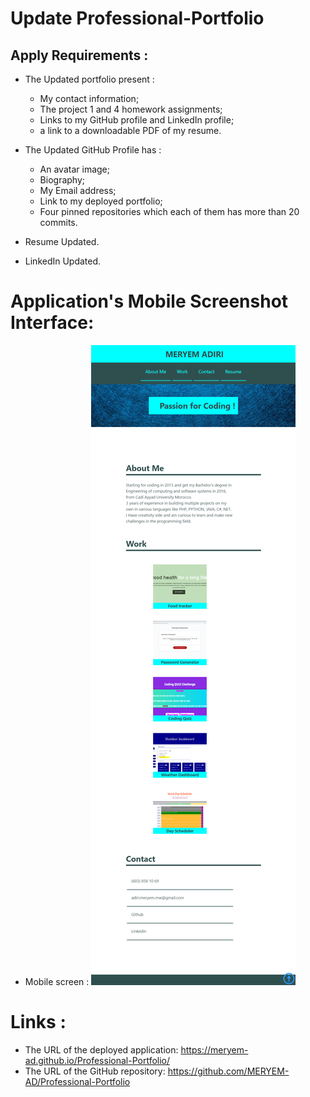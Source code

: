 # Update Professional-Portfolio

## Apply Requirements :

* The Updated portfolio present :

  * My contact information;
  * The project 1 and 4 homework assignments;
  * Links to my GitHub profile and LinkedIn profile;
  * a link to a downloadable PDF of my resume.

* The Updated GitHub Profile has :

  * An avatar image;
  * Biography;
  * My Email address;
  * Link to my deployed portfolio;
  * Four pinned repositories which each of them has more than 20 commits.

* Resume Updated.

* LinkedIn Updated.

# Application's Mobile Screenshot Interface:

* Mobile screen :
![Screenshoot-Mobile](assets/images/Screenshoot-Mobile.png)

# Links :

* The URL of the deployed application: https://meryem-ad.github.io/Professional-Portfolio/
* The URL of the GitHub repository: https://github.com/MERYEM-AD/Professional-Portfolio